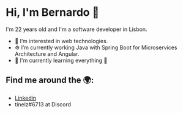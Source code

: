# Hi, I'm Bernardo 👋

I'm 22 years old and I'm a software developer in Lisbon.
   
- 👀 I’m interested in web technologies.
- ⚙️ I’m currently working Java with Spring Boot for Microservices Architecture and Angular.
- 🌱 I'm currently learning everything  🤣

## Find me around the 🌍:

 - [Linkedin](https://www.linkedin.com/in/bernardo-louro-609b13183/)
 - tinelz#6713 at Discord
